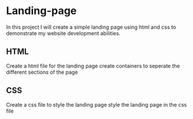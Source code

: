 # Landing-page

In this project I will create a simple landing page using html and css to demonstrate my website development abilities.

## HTML
Create a html file for the landing page
create containers to seperate the different sections of the page

## CSS
Create a css file to style the landing page
style the landing page in the css file
